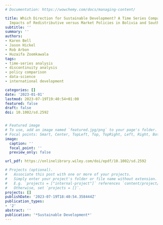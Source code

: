 ```yaml
---
# Documentation: https://wowchemy.com/docs/managing-content/

title: Which Direction for Sustainable Development? A Time Series Comparison of the
  Impacts of Redistributive versus Market Policies in Bolivia and South Korea
subtitle: ''
summary: ''
authors:
- Karen Bell
- Jason Hickel
- Rob Arbon
- Huzaifa Zoomkawala
tags:
- time-series analysis
- discontinuity analysis
- policy comparison
- data-science
- international development

categories: []
date: '2023-01-01'
lastmod: 2023-07-19T19:40:54+01:00
featured: false
draft: false
doi: 10.1002/sd.2592


# Featured image
# To use, add an image named `featured.jpg/png` to your page's folder.
# Focal points: Smart, Center, TopLeft, Top, TopRight, Left, Right, BottomLeft, Bottom, BottomRight.
image:
  caption: ''
  focal_point: ''
  preview_only: false

url_pdf: https://onlinelibrary.wiley.com/doi/epdf/10.1002/sd.2592 

# Projects (optional).
#   Associate this post with one or more of your projects.
#   Simply enter your project's folder or file name without extension.
#   E.g. `projects = ["internal-project"]` references `content/project/deep-learning/index.md`.
#   Otherwise, set `projects = []`.
projects: []
publishDate: '2023-07-19T18:40:54.358444Z'
publication_types:
- '2'
abstract: ''
publication: '*Sustainable Development*'
---
```

